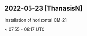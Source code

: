
## 2022-05-23 [ThanasisN]

[//]: # (Keywords: #cm21)

Installation of horizontal CM-21

 ~ 07:55 - 08:17 UTC


